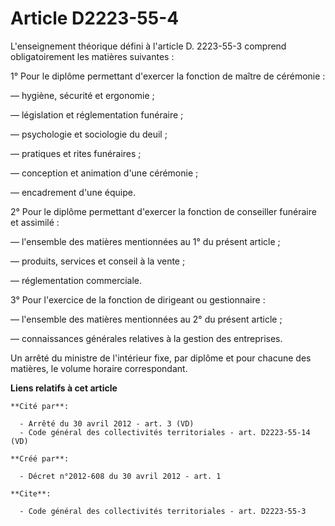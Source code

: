 # Article D2223-55-4

L'enseignement théorique défini à l'article D. 2223-55-3 comprend obligatoirement les matières suivantes : 

1° Pour le diplôme permettant d'exercer la fonction de maître de cérémonie : 

― hygiène, sécurité et ergonomie ; 

― législation et réglementation funéraire ; 

― psychologie et sociologie du deuil ; 

― pratiques et rites funéraires ; 

― conception et animation d'une cérémonie ; 

― encadrement d'une équipe. 

2° Pour le diplôme permettant d'exercer la fonction de conseiller funéraire et assimilé : 

― l'ensemble des matières mentionnées au 1° du présent article ; 

― produits, services et conseil à la vente ; 

― réglementation commerciale. 

3° Pour l'exercice de la fonction de dirigeant ou gestionnaire : 

― l'ensemble des matières mentionnées au 2° du présent article ; 

― connaissances générales relatives à la gestion des entreprises. 

Un arrêté du ministre de l'intérieur fixe, par diplôme et pour chacune des matières, le volume horaire correspondant.

**Liens relatifs à cet article**

	**Cité par**:

	  - Arrêté du 30 avril 2012 - art. 3 (VD)
	  - Code général des collectivités territoriales - art. D2223-55-14 (VD)

	**Créé par**:

	  - Décret n°2012-608 du 30 avril 2012 - art. 1

	**Cite**:

	  - Code général des collectivités territoriales - art. D2223-55-3
